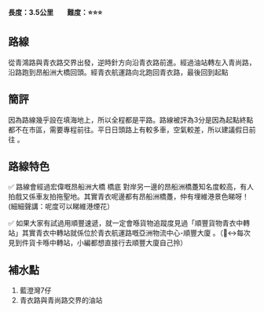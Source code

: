 __長度：3.5公里__&emsp;&emsp;__難度：⭐️⭐️⭐️__

## 路線
從青鴻路與青衣路交界出發，逆時針方向沿青衣路前進。經過油站轉左入青尚路，沿路跑到昂船洲大橋回頭。經青衣航運路向北跑回青衣路，最後回到起點

## 簡評
因為路線幾乎設在填海地上，所以全程都是平路。路線被評為3分是因為起點終點都不在市區，需要專程前往。平日日頭路上有較多車，空氣較差，所以建議假日前往 。

## 路線特色
✅ 路線會經過宏偉嘅昂船洲大橋 橋底 對岸另一邊的昂船洲橋躉知名度較高，有人拍戲又係車友拍拖聖地。其實青衣呢邊都有昂船洲橋躉，仲有埋維港景色睇呀！ (細細聲講：呢度可以睇維港煙花）

✅ 如果大家有試過用順豐速遞，就一定會喺貨物追蹤度見過「順豐貨物青衣中轉站」其實青衣中轉站就係位於青衣航運路嘅亞洲物流中心-順豐大廈 。（🙂‍↔️每次見到件貨卡喺中轉站，小編都想直接行去順豐大廈自己拎）

## 補水點
1. 藍澄灣7仔
2. 青衣路與青尚路交界的油站
